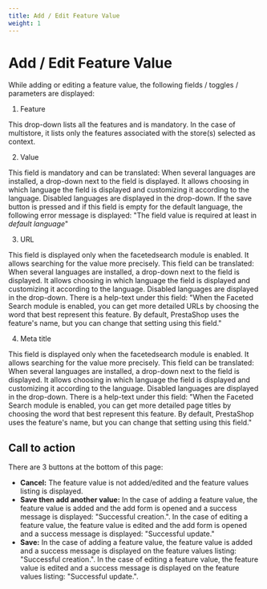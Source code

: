 ```yaml
---
title: Add / Edit Feature Value
weight: 1
---
```


# Add / Edit Feature Value

While adding or editing a feature value, the following fields / toggles / parameters are displayed:

1) Feature 

This drop-down lists all the features and is mandatory. In the case of multistore, it lists only the features associated with the store(s) selected as context.

2) Value 

This field is mandatory and can be translated: When several languages are installed, a drop-down next to the field is displayed. It allows choosing in which language the field is displayed and customizing it according to the language. Disabled languages are displayed in the drop-down.
If the save button is pressed and if this field is empty for the default language, the following error message is displayed: "The field value is required at least in _default language_"

3) URL 

This field is displayed only when the facetedsearch module is enabled. It allows searching for the value more precisely. 
This field can be translated: When several languages are installed, a drop-down next to the field is displayed. It allows choosing in which language the field is displayed and customizing it according to the language. Disabled languages are displayed in the drop-down. 
There is a help-text under this field: "When the Faceted Search module is enabled, you can get more detailed URLs by choosing the word that best represent this feature. By default, PrestaShop uses the feature's name, but you can change that setting using this field."

4) Meta title 

This field is displayed only when the facetedsearch module is enabled. It allows searching for the value more precisely. 
This field can be translated: When several languages are installed, a drop-down next to the field is displayed. It allows choosing in which language the field is displayed and customizing it according to the language. Disabled languages are displayed in the drop-down. 
There is a help-text under this field: "When the Faceted Search module is enabled, you can get more detailed page titles by choosing the word that best represent this feature. By default, PrestaShop uses the feature's name, but you can change that setting using this field."

## Call to action

 There are 3 buttons at the bottom of this page: 
 - **Cancel:** The feature value is not added/edited and the feature values listing is displayed.
 - **Save then add another value:** In the case of adding a feature value, the feature value is added and the add form is opened and a success message is displayed: "Successful creation.". 
 In the case of editing a feature value, the feature value is edited and the add form is opened and a success message is displayed: "Successful update."
 - **Save:** In the case of adding a feature value, the feature value is added and a success message is displayed on the feature values listing: "Successful creation.". 
In the case of editing a feature value, the feature value is edited and a success message is displayed on the feature values listing: "Successful update.".
